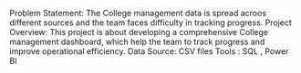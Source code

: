 Problem Statement:
    The College management data is spread acroos different sources and the team faces difficulty in tracking progress. 
Project Overview:
    This project is about developing a comprehensive College management dashboard, which help the team to track progress and improve operational efficiency.
Data Source: CSV files
Tools : SQL , Power BI
